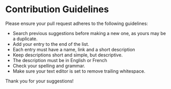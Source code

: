 # Contribution Guidelines

Please ensure your pull request adheres to the following guidelines:

- Search previous suggestions before making a new one, as yours may be a duplicate.
- Add your entry to the end of the list.
- Each entry must have a name, link and a short description
- Keep descriptions short and simple, but descriptive.
- The description must be in English or French
- Check your spelling and grammar.
- Make sure your text editor is set to remove trailing whitespace.

Thank you for your suggestions!


